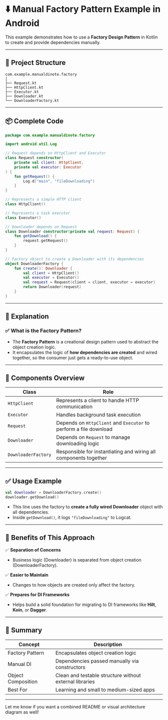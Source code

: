 # ⬇️ Manual Factory Pattern Example in Android

This example demonstrates how to use a **Factory Design Pattern** in Kotlin to create and provide dependencies manually.

---

## 📁 Project Structure

```
com.example.manualdinote.factory
│
├── Request.kt
├── HttpClient.kt
├── Executor.kt
├── Downloader.kt
└── DownloaderFactory.kt
```

---

## 📦 Complete Code

```kotlin
package com.example.manualdinote.factory

import android.util.Log

// Request depends on HttpClient and Executor
class Request constructor(
    private val client: HttpClient,
    private val executor: Executor
) {
    fun getRequest() {
        Log.d("main", "fileDownloading")
    }
}

// Represents a simple HTTP client
class HttpClient()

// Represents a task executor
class Executor()

// Downloader depends on Request
class Downloader constructor(private val request: Request) {
    fun getDownload() {
        request.getRequest()
    }
}

// Factory object to create a Downloader with its dependencies
object DownloaderFactory {
    fun create(): Downloader {
        val client = HttpClient()
        val executor = Executor()
        val request = Request(client = client, executor = executor)
        return Downloader(request)
    }
}
```

---

## 🧠 Explanation

### ✅ What is the Factory Pattern?

- The **Factory Pattern** is a creational design pattern used to abstract the object creation logic.
- It encapsulates the logic of **how dependencies are created** and wired together, so the consumer just gets a ready-to-use object.

---

## 🧩 Components Overview

| Class         | Role |
|---------------|------|
| `HttpClient`  | Represents a client to handle HTTP communication |
| `Executor`    | Handles background task execution |
| `Request`     | Depends on `HttpClient` and `Executor` to perform a file download |
| `Downloader`  | Depends on `Request` to manage downloading logic |
| `DownloaderFactory` | Responsible for instantiating and wiring all components together |

---

## ✅ Usage Example

```kotlin
val downloader = DownloaderFactory.create()
downloader.getDownload()
```

- This line uses the factory to **create a fully wired Downloader** object with all dependencies.
- Inside `getDownload()`, it logs `"fileDownloading"` to Logcat.

---

## 📝 Benefits of This Approach

✅ **Separation of Concerns**
- Business logic (Downloader) is separated from object creation (DownloaderFactory).

✅ **Easier to Maintain**
- Changes to how objects are created only affect the factory.

✅ **Prepares for DI Frameworks**
- Helps build a solid foundation for migrating to DI frameworks like **Hilt**, **Koin**, or **Dagger**.

---

## 📌 Summary

| Concept         | Description |
|------------------|-------------|
| Factory Pattern  | Encapsulates object creation logic |
| Manual DI        | Dependencies passed manually via constructors |
| Object Composition | Clean and testable structure without external libraries |
| Best For         | Learning and small to medium-sized apps |

---

Let me know if you want a combined README or visual architecture diagram as well!

